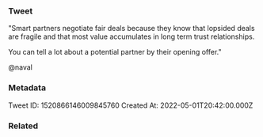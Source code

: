 ### Tweet
"Smart partners negotiate fair deals because they know that lopsided deals are fragile and that most value accumulates in long term trust relationships.

You can tell a lot about a potential partner by their opening offer."

@naval

### Metadata
Tweet ID: 1520866146009845760
Created At: 2022-05-01T20:42:00.000Z

### Related

